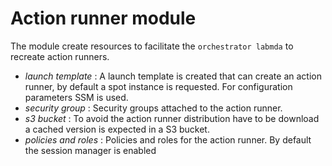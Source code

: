 # Action runner module

The module create resources to facilitate the `orchestrator labmda` to recreate action runners.

- *launch template* : A launch template is created that can create an action runner, by default a spot instance is requested. For configuration parameters SSM is used. 
- *security group* : Security groups attached to the action runner.
- *s3 bucket* : To avoid the action runner distribution have to be download a cached version is expected in a S3 bucket.
- *policies and roles* : Policies and roles for the action runner. By default the session manager is enabled
